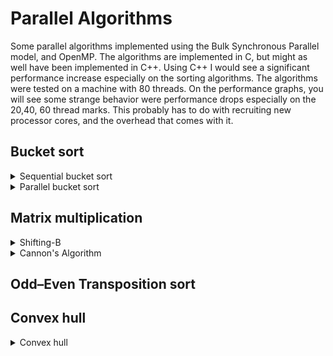 # Parallel Algorithms

Some parallel algorithms implemented using the Bulk Synchronous Parallel model, and OpenMP. The algorithms are implemented in C, but might as well have been implemented in C++. Using C++ I would see a significant performance increase especially on the sorting algorithms. The algorithms were tested on a machine with 80 threads. On the performance graphs, you will see some strange behavior were performance drops especially on the 20,40, 60 thread marks. This probably has to do with recruiting new processor cores, and the overhead that comes with it.

## Bucket sort

<details> 
  <summary>Sequential bucket sort </summary>
  <img src="/Results//Bucket_Seq_sort.PNG">
</details>

<details> 
  <summary>Parallel bucket sort </summary>
  <img src="/Results//Bucket_Par_sort.PNG">
  <img src="/Results//Bucket_speedup_p.PNG">
  <img src="/Results//Bucket_speedup_s.PNG">
  <img src="/Results//Bucket_weak_scaling.PNG">
</details>


## Matrix multiplication

<details> 
  <summary>Shifting-B </summary>
  <img src="/Results//Shift_B.PNG">
  <img src="/Results//Shift_B_scale.PNG">
</details>

<details> 
  <summary>Cannon's Algorithm </summary>
  <img src="/Results//Cannon.PNG">
  <img src="/Results//Cannon_speedup.PNG">
</details>


## Odd–Even Transposition sort

## Convex hull

<details> 
  <summary>Convex hull </summary>
  <img src="/Results//Convex_seq_vs_par.PNG">
  <img src="/Results//Convex_speedup.PNG">
  <img src="/Results//Convex_speedup2.PNG">
</details>
